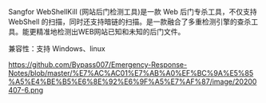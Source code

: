Sangfor WebShellKill (网站后门检测工具)是一款 Web 后门专杀工具，不仅支持 WebShell 的扫描，同时还支持暗链的扫描。是一款融合了多重检测引擎的查杀工具。能更精准地检测出WEB网站已知和未知的后门文件。

兼容性：支持 Windows、linux

https://github.com/Bypass007/Emergency-Response-Notes/blob/master/%E7%AC%AC01%E7%AB%A0%EF%BC%9A%E5%85%A5%E4%BE%B5%E6%8E%92%E6%9F%A5%E7%AF%87/image/20200407-6.png
